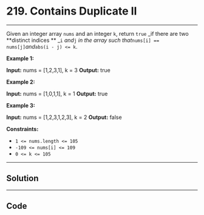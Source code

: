 # 219. Contains Duplicate II

---

Given an integer array `nums` and an integer `k`, return `true` _if there are two **distinct indices ** _`i` _and_`j` _in the array such that_`nums[i] == nums[j]`_and_`abs(i - j) <= k`.

 

**Example 1:**


**Input:** nums = [1,2,3,1], k = 3
**Output:** true


**Example 2:**


**Input:** nums = [1,0,1,1], k = 1
**Output:** true


**Example 3:**


**Input:** nums = [1,2,3,1,2,3], k = 2
**Output:** false


 

**Constraints:**

  * `1 <= nums.length <= 105`
  * `-109 <= nums[i] <= 109`
  * `0 <= k <= 105`

---

## Solution



---

## Code
```python


```